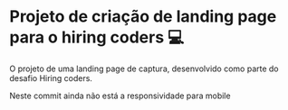 # Projeto de criação de landing page para o hiring coders :computer:

O projeto de uma landing page de captura, desenvolvido como parte do desafio Hiring coders.

Neste commit ainda não está a responsividade para mobile



